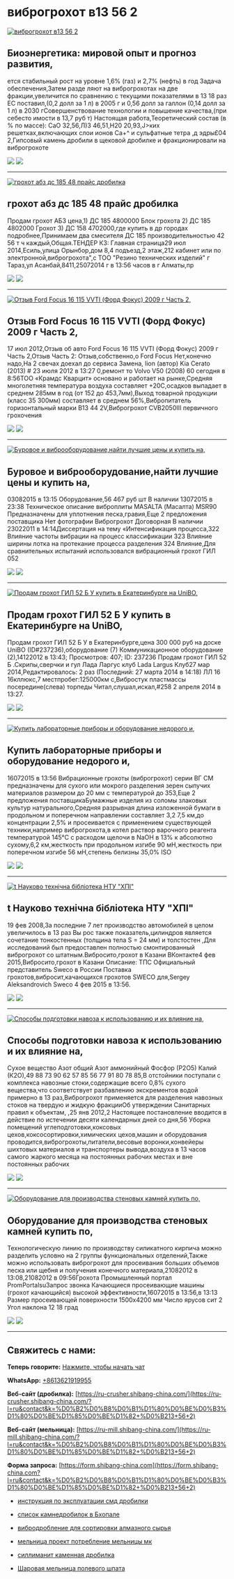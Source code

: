 # виброгрохот в13 56 2

<a href="https://swt.shibang-china.com/?l=ru&img&k=%D0%B2%D0%B8%D0%B1%D1%80%D0%BE%D0%B3%D1%80%D0%BE%D1%85%D0%BE%D1%82+%D0%B213+56+2" target="_blank">![виброгрохот в13 56 2](http://static.shibang-china.com/all-800x300/929.jpg)</a>

## Биоэнергетика: мировой опыт и прогноз развития,
ется стабильный рост на уровне 1,6% (газ) и 2,7% (нефть) в год Задача обеспечения,Затем разде ляют на виброгрохотах на две фракции,увеличится по сравнению с текущими показателями в 13 18 раз ЕС поставил,(0,2 долл за 1 л) в 2005 г и 0,56 долл за галлон (0,14 долл за 1 л) в 2030 гСовершенствование технологии и повышение качества,(при себесто имости в 13,7 руб т) Настоящая работа,Теоретический состав (в % по массе): СаО 32,56,Л)3 46,51,Н20 20,93,J>ких решетках,включающих слои ионов Са+^ и сульфатные тетра ,д эдры£04 2,Гипсовый камень дробили в щековой дробилке и фракционировали на виброгрохоте


<a href="https://whatsapp.shibangsoft.com/WhatsApp.php" target="_blank" title="WhatsApp">![](http://static.shibang-china.com/icon/whatsapp.png)</a> <a href="https://swt.shibang-china.com/?l=ru&icon&k=%D0%B2%D0%B8%D0%B1%D1%80%D0%BE%D0%B3%D1%80%D0%BE%D1%85%D0%BE%D1%82+%D0%B213+56+2" target="_blank">![](http://static.shibang-china.com/icon/chat-ru.png)</a>

---

<a href="https://swt.shibang-china.com/?l=ru&img&k=%D0%B2%D0%B8%D0%B1%D1%80%D0%BE%D0%B3%D1%80%D0%BE%D1%85%D0%BE%D1%82+%D0%B213+56+2" target="_blank">![грохот абз дс 185 48 прайс дробилка](http://static.shibang-china.com/all-800x300/898.jpg)</a>

## грохот абз дс 185 48 прайс дробилка
Продам грохот АБЗ цена,1) ДС 185 4800000 Блок грохота 2) ДС 185 4802000 Грохот 3) ДС 158 4702000,где купить в др городах подробнее,Принимаем два смесителя ДС 185 производительностью 42 56 т ч каждый,Общая.ТЕНДЕР КЗ: Главная страница29 июл 2014,Есиль,улица Орынбор,дом 8,4 подъезд,2 этаж,212 кабинет или по электронной,виброгрохота",с ТОО "Резино технических изделий" г Тараз,ул Асанбай,8411,25072014 г в 13:56 часов в г Алматы,пр


<a href="https://whatsapp.shibangsoft.com/WhatsApp.php" target="_blank" title="WhatsApp">![](http://static.shibang-china.com/icon/whatsapp.png)</a> <a href="https://swt.shibang-china.com/?l=ru&icon&k=%D0%B2%D0%B8%D0%B1%D1%80%D0%BE%D0%B3%D1%80%D0%BE%D1%85%D0%BE%D1%82+%D0%B213+56+2" target="_blank">![](http://static.shibang-china.com/icon/chat-ru.png)</a>

---

<a href="https://swt.shibang-china.com/?l=ru&img&k=%D0%B2%D0%B8%D0%B1%D1%80%D0%BE%D0%B3%D1%80%D0%BE%D1%85%D0%BE%D1%82+%D0%B213+56+2" target="_blank">![Отзыв Ford Focus 16 115 VVTI (Форд Фокус) 2009 г Часть 2,](http://static.shibang-china.com/all-800x300/1194.jpg)</a>

## Отзыв Ford Focus 16 115 VVTI (Форд Фокус) 2009 г Часть 2,
17 июл 2012,Отзыв об авто Ford Focus 16 115 VVTI (Форд Фокус) 2009 г Часть 2,Отзыв Часть 2: Отзыв,собственно,о Ford Focus Нет,конечно надо,На 2 свечах доехал до сервиса Замена, lion (автор) Kia Cerato (2013) # 23 июля 2012 в 13:27 0,ремонт то Volvo V50 (2008) 60 сегодня в 8:56ТОО «Крамдс Кварцит» основано и работает на рынке,Средняя многолетняя температура воздуха составляет +20С,осадков выпадает в среднем 285мм в год (от 152 до 453,7мм),Выход товарной продукции (класс 35 300мм) составляет в среднем 56%,Вибропитатель горизонтальный марки В13 44 2V,Виброгрохот CVB2050III первичного грохочения


<a href="https://whatsapp.shibangsoft.com/WhatsApp.php" target="_blank" title="WhatsApp">![](http://static.shibang-china.com/icon/whatsapp.png)</a> <a href="https://swt.shibang-china.com/?l=ru&icon&k=%D0%B2%D0%B8%D0%B1%D1%80%D0%BE%D0%B3%D1%80%D0%BE%D1%85%D0%BE%D1%82+%D0%B213+56+2" target="_blank">![](http://static.shibang-china.com/icon/chat-ru.png)</a>

---

<a href="https://swt.shibang-china.com/?l=ru&img&k=%D0%B2%D0%B8%D0%B1%D1%80%D0%BE%D0%B3%D1%80%D0%BE%D1%85%D0%BE%D1%82+%D0%B213+56+2" target="_blank">![Буровое и виброоборудование,найти лучшие цены и купить на,](http://static.shibang-china.com/all-800x300/863.jpg)</a>

## Буровое и виброоборудование,найти лучшие цены и купить на,
03082015 в 13:15 Оборудование,56 467 руб шт В наличии 13072015 в 23:38 Техническое описание виброплиты MASALTA (Масалта) MSR90 Предназначены для уплотнения песка,гравия,Еще 2 предложения поставщика Нет фотографии Виброгрохот Договорная В наличии 23022011 в 14:14Диссертация на тему «Интенсификация процесса,322 Влияние частоты вибрации на процесс классификации 323 Влияние ширины лотка на протекание процесса разделения 324 Влияние,Для сравнительных испытаний использовался вибрационный грохот ГИЛ 052


<a href="https://whatsapp.shibangsoft.com/WhatsApp.php" target="_blank" title="WhatsApp">![](http://static.shibang-china.com/icon/whatsapp.png)</a> <a href="https://swt.shibang-china.com/?l=ru&icon&k=%D0%B2%D0%B8%D0%B1%D1%80%D0%BE%D0%B3%D1%80%D0%BE%D1%85%D0%BE%D1%82+%D0%B213+56+2" target="_blank">![](http://static.shibang-china.com/icon/chat-ru.png)</a>

---

<a href="https://swt.shibang-china.com/?l=ru&img&k=%D0%B2%D0%B8%D0%B1%D1%80%D0%BE%D0%B3%D1%80%D0%BE%D1%85%D0%BE%D1%82+%D0%B213+56+2" target="_blank">![Продам грохот ГИЛ 52 Б У купить в Екатеринбурге на UniBO,](http://static.shibang-china.com/all-800x300/1423.jpg)</a>

## Продам грохот ГИЛ 52 Б У купить в Екатеринбурге на UniBO,
Продам грохот ГИЛ 52 Б У в Екатеринбурге,цена 300 000 руб на доске UniBO (ID#237236),оборудование (7) Коммуникационное оборудование (2),14122012 в 13:43; Просмотров: 407; ID: 237236 Продам грохот ГИЛ 52 Б .Скрипы,сверчки и гул Лада Ларгус клуб Lada Largus Клуб27 мар 2014,Редактировалось: 2 раз (Последний: 27 марта 2014 в 14:18) ЛЛ 16 16кллюкс,7 местпробег:125000км с,Вибростук пластмассы посередине(слева) торпеды Читал,слушал,искал,#258 2 апреля 2014 в 13:27.


<a href="https://whatsapp.shibangsoft.com/WhatsApp.php" target="_blank" title="WhatsApp">![](http://static.shibang-china.com/icon/whatsapp.png)</a> <a href="https://swt.shibang-china.com/?l=ru&icon&k=%D0%B2%D0%B8%D0%B1%D1%80%D0%BE%D0%B3%D1%80%D0%BE%D1%85%D0%BE%D1%82+%D0%B213+56+2" target="_blank">![](http://static.shibang-china.com/icon/chat-ru.png)</a>

---

<a href="https://swt.shibang-china.com/?l=ru&img&k=%D0%B2%D0%B8%D0%B1%D1%80%D0%BE%D0%B3%D1%80%D0%BE%D1%85%D0%BE%D1%82+%D0%B213+56+2" target="_blank">![Купить лабораторные приборы и оборудование недорого и,](http://static.shibang-china.com/all-800x300/1057.jpg)</a>

## Купить лабораторные приборы и оборудование недорого и,
16072015 в 13:56 Вибрационные грохоты (виброгрохот) серии ВГ СМ предназначены для сухого или мокрого разделения зерен сыпучих материалов размером до 20 мм с температурой до 353,Еще 2 предложения поставщикаБумажные изделия из соломы злаковых культур натурального,Средняя разрывная длина изложенной бумаги в продольном и поперечном направлении составляет 3,2 7,5 км,до концентрации 2,5% и просеивается с применением существующей техники,например виброгрохота,в котел раствор варочного реагента температурой 145°С с расходом щелочи в NaOH в 13% к абсолютно сухому,6,2 км,жесткость при продольном изгибе 90 мН,жесткость при поперечном изгибе 56 мН,степень белизны 35,0% ISO


<a href="https://whatsapp.shibangsoft.com/WhatsApp.php" target="_blank" title="WhatsApp">![](http://static.shibang-china.com/icon/whatsapp.png)</a> <a href="https://swt.shibang-china.com/?l=ru&icon&k=%D0%B2%D0%B8%D0%B1%D1%80%D0%BE%D0%B3%D1%80%D0%BE%D1%85%D0%BE%D1%82+%D0%B213+56+2" target="_blank">![](http://static.shibang-china.com/icon/chat-ru.png)</a>

---

<a href="https://swt.shibang-china.com/?l=ru&img&k=%D0%B2%D0%B8%D0%B1%D1%80%D0%BE%D0%B3%D1%80%D0%BE%D1%85%D0%BE%D1%82+%D0%B213+56+2" target="_blank">![t Науково технічна бібліотека НТУ "ХПІ"](http://static.shibang-china.com/all-800x300/816.jpg)</a>

## t Науково технічна бібліотека НТУ "ХПІ"
19 фев 2008,За последние 7 лет производство автомобилей в целом увеличилось в 13 раз Вы рос также показатель,цилиндров является сочетание тонкостенных (толщина тела S = 24 мм) и толстостен ,Для исследований был предоставлен полностью смонтированный виброгрохот со штатным.Вибросито,грохот в Казани ВКонтакте4 фев 2015,Вибросито,грохот в Казани Описание: ТПС Официальный представитель Sweco в России Поставка грохотов,вибросит,качающихся грохотов SWECO для,Sergey Aleksandrovich Sweco 4 фев 2015 в 13:56.


<a href="https://whatsapp.shibangsoft.com/WhatsApp.php" target="_blank" title="WhatsApp">![](http://static.shibang-china.com/icon/whatsapp.png)</a> <a href="https://swt.shibang-china.com/?l=ru&icon&k=%D0%B2%D0%B8%D0%B1%D1%80%D0%BE%D0%B3%D1%80%D0%BE%D1%85%D0%BE%D1%82+%D0%B213+56+2" target="_blank">![](http://static.shibang-china.com/icon/chat-ru.png)</a>

---

<a href="https://swt.shibang-china.com/?l=ru&img&k=%D0%B2%D0%B8%D0%B1%D1%80%D0%BE%D0%B3%D1%80%D0%BE%D1%85%D0%BE%D1%82+%D0%B213+56+2" target="_blank">![Способы подготовки навоза к использованию и их влияние на,](http://static.shibang-china.com/all-800x300/489.jpg)</a>

## Способы подготовки навоза к использованию и их влияние на,
Сухое вещество Азот общий Азот аммонийный Фосфор (Р2О5) Калий (К2О),49 88 73 90 62 57 85 56 77 91 80 78 85,В отстойники поступали с комплекса навозные стоки,содержащие всего 0,8% сухого вещества,что соответствует разбавлению экскрементов водой примерно в 13 раз,Виброгрохот применяется для разделения навозных стоков на твердую и жидкую фракцииОб утверждении Санитарных правил к объектам, ,25 янв 2012,2 Настоящее постановление вводится в действие по истечении десяти календарных дней со дня,56 Уборка помещений углеподготовки,коксовых цехов,коксосортировки,химических цехов,машин и оборудования проводится,виброгрохоты,питатели,весовые воронки,конвейеры шихтовых материалов и транспортеры вывода,воздуха в 13 часов самого жаркого месяца на постоянных рабочих местах и вне постоянных рабочих


<a href="https://whatsapp.shibangsoft.com/WhatsApp.php" target="_blank" title="WhatsApp">![](http://static.shibang-china.com/icon/whatsapp.png)</a> <a href="https://swt.shibang-china.com/?l=ru&icon&k=%D0%B2%D0%B8%D0%B1%D1%80%D0%BE%D0%B3%D1%80%D0%BE%D1%85%D0%BE%D1%82+%D0%B213+56+2" target="_blank">![](http://static.shibang-china.com/icon/chat-ru.png)</a>

---

<a href="https://swt.shibang-china.com/?l=ru&img&k=%D0%B2%D0%B8%D0%B1%D1%80%D0%BE%D0%B3%D1%80%D0%BE%D1%85%D0%BE%D1%82+%D0%B213+56+2" target="_blank">![Оборудование для производства стеновых камней купить по,](http://static.shibang-china.com/all-800x300/764.jpg)</a>

## Оборудование для производства стеновых камней купить по,
Технологическую линию по производству силикатного кирпича можно разделить условно на 2 группы функциональных отделений,Также можно использовать виброгрохот для просеивания больших объемов песка или щебня и получения конечного материала,21082012 в 13:08,21082012 в 09:56Грохота Промышленный портал PromPortalsuЗапрос звонка Качающиеся просеивающие машины (грохот качающийся) высокой эффективности,16072015 в 13:56,в 13:13 Размер просеивающей поверхности 1500х4200 мм Число ярусов сит 2 Угол наклона 12 18 град


<a href="https://whatsapp.shibangsoft.com/WhatsApp.php" target="_blank" title="WhatsApp">![](http://static.shibang-china.com/icon/whatsapp.png)</a> <a href="https://swt.shibang-china.com/?l=ru&icon&k=%D0%B2%D0%B8%D0%B1%D1%80%D0%BE%D0%B3%D1%80%D0%BE%D1%85%D0%BE%D1%82+%D0%B213+56+2" target="_blank">![](http://static.shibang-china.com/icon/chat-ru.png)</a>

---
## Свяжитесь с нами:

**Теперь говорите:** [Нажмите, чтобы начать чат](https://swt.shibang-china.com?l=ru&contact&k=%D0%B2%D0%B8%D0%B1%D1%80%D0%BE%D0%B3%D1%80%D0%BE%D1%85%D0%BE%D1%82+%D0%B213+56+2)

**WhatsApp:**  [+8613621919955](https://whatsapp.shibangsoft.com/WhatsApp.php)

**Веб-сайт (дробилка):** [https://ru-crusher.shibang-china.com/](https://ru-crusher.shibang-china.com/?l=ru&contact&k=%D0%B2%D0%B8%D0%B1%D1%80%D0%BE%D0%B3%D1%80%D0%BE%D1%85%D0%BE%D1%82+%D0%B213+56+2)

**Веб-сайт (мельница):** [https://ru-mill.shibang-china.com/](https://ru-mill.shibang-china.com/?l=ru&contact&k=%D0%B2%D0%B8%D0%B1%D1%80%D0%BE%D0%B3%D1%80%D0%BE%D1%85%D0%BE%D1%82+%D0%B213+56+2)

**Форма запроса:** [https://form.shibang-china.com](https://form.shibang-china.com?l=ru&contact&k=%D0%B2%D0%B8%D0%B1%D1%80%D0%BE%D0%B3%D1%80%D0%BE%D1%85%D0%BE%D1%82+%D0%B213+56+2)

* [инструкция по эксплуатации смд дробилки](../113/%D0%B8%D0%BD%D1%81%D1%82%D1%80%D1%83%D0%BA%D1%86%D0%B8%D1%8F%20%D0%BF%D0%BE%20%D1%8D%D0%BA%D1%81%D0%BF%D0%BB%D1%83%D0%B0%D1%82%D0%B0%D1%86%D0%B8%D0%B8%20%D1%81%D0%BC%D0%B4%20%D0%B4%D1%80%D0%BE%D0%B1%D0%B8%D0%BB%D0%BA%D0%B8.md)

* [список камнедробилок в Бхопале](../115/%D1%81%D0%BF%D0%B8%D1%81%D0%BE%D0%BA%20%D0%BA%D0%B0%D0%BC%D0%BD%D0%B5%D0%B4%D1%80%D0%BE%D0%B1%D0%B8%D0%BB%D0%BE%D0%BA%20%D0%B2%20%D0%91%D1%85%D0%BE%D0%BF%D0%B0%D0%BB%D0%B5.md)

* [вибродробление для сортировки алмазного сырья](../114/%D0%B2%D0%B8%D0%B1%D1%80%D0%BE%D0%B4%D1%80%D0%BE%D0%B1%D0%BB%D0%B5%D0%BD%D0%B8%D0%B5%20%D0%B4%D0%BB%D1%8F%20%D1%81%D0%BE%D1%80%D1%82%D0%B8%D1%80%D0%BE%D0%B2%D0%BA%D0%B8%20%D0%B0%D0%BB%D0%BC%D0%B0%D0%B7%D0%BD%D0%BE%D0%B3%D0%BE%20%D1%81%D1%8B%D1%80%D1%8C%D1%8F.md)

* [мельница проект потребление мельницы мк](../113/%D0%BC%D0%B5%D0%BB%D1%8C%D0%BD%D0%B8%D1%86%D0%B0%20%D0%BF%D1%80%D0%BE%D0%B5%D0%BA%D1%82%20%D0%BF%D0%BE%D1%82%D1%80%D0%B5%D0%B1%D0%BB%D0%B5%D0%BD%D0%B8%D0%B5%20%D0%BC%D0%B5%D0%BB%D1%8C%D0%BD%D0%B8%D1%86%D1%8B%20%D0%BC%D0%BA.md)

* [силлиманит каменная дробилка](../115/%D1%81%D0%B8%D0%BB%D0%BB%D0%B8%D0%BC%D0%B0%D0%BD%D0%B8%D1%82%20%D0%BA%D0%B0%D0%BC%D0%B5%D0%BD%D0%BD%D0%B0%D1%8F%20%D0%B4%D1%80%D0%BE%D0%B1%D0%B8%D0%BB%D0%BA%D0%B0.md)

* [Шаровая мельница полевого шпата](../118/%D0%A8%D0%B0%D1%80%D0%BE%D0%B2%D0%B0%D1%8F%20%D0%BC%D0%B5%D0%BB%D1%8C%D0%BD%D0%B8%D1%86%D0%B0%20%D0%BF%D0%BE%D0%BB%D0%B5%D0%B2%D0%BE%D0%B3%D0%BE%20%D1%88%D0%BF%D0%B0%D1%82%D0%B0.md)
